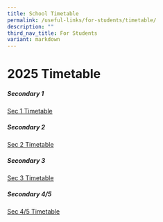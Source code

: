 ```yaml
---
title: School Timetable
permalink: /useful-links/for-students/timetable/
description: ""
third_nav_title: For Students
variant: markdown
---
```

2025 Timetable 
===================

##### **Secondary 1**

[Sec 1 Timetable](/files/Timetable%202025/Sec_1_Timetable_2025.pdf)



##### **Secondary 2**

[Sec 2 Timetable](/files/Timetable%202025/Sec_2_Timetable_2025.pdf)



##### **Secondary 3**

[Sec 3 Timetable](/files/Timetable%202025/Sec_3_Timetable_2025.pdf)



##### **Secondary 4/5**

[Sec 4/5 Timetable](/files/Timetable%202025/Sec_4_and_5_Timetable_2025.pdf)
